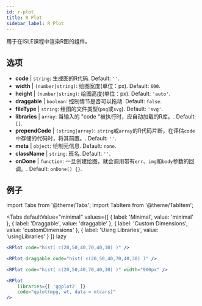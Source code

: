 ```yaml
---
id: r-plot
title: R Plot
sidebar_label: R Plot
---
```


用于在ISLE课程中渲染R图的组件。

## 选项

* __code__ | `string`: 生成图的R代码. Default: `''`.
* __width__ | `(number|string)`: 绘图宽度(单位：px). Default: `600`.
* __height__ | `(number|string)`: 绘图高度(单位：px). Default: `'auto'`.
* __draggable__ | `boolean`: 控制情节是否可以拖动. Default: `false`.
* __fileType__ | `string`: 绘图的文件类型(`png`或`svg`). Default: `'svg'`.
* __libraries__ | `array`: 当输入的 "code "被执行时，应自动加载的R库。. Default: `[]`.
* __prependCode__ | `(string|array)`: `string`或`array`的R代码片断，在评估`code`中存储的代码时，将其前置。. Default: `''`.
* __meta__ | `object`: 绘制元信息. Default: `none`.
* __className__ | `string`: 班名. Default: `''`.
* __onDone__ | `function`: 一旦创建绘图，就会调用带有`err`、`img`和`body`参数的回调。. Default: `onDone() {}`.


## 例子

import Tabs from '@theme/Tabs';
import TabItem from '@theme/TabItem';

<Tabs
    defaultValue="minimal"
    values={[
        { label: 'Minimal', value: 'minimal' },
        { label: 'Draggable', value: 'draggable' },
        { label: 'Custom Dimensions', value: 'customDimensions' },
        { label: 'Using Libraries', value: 'usingLibraries' }
    ]}
    lazy
>

<TabItem value="minimal" >

```jsx live
<RPlot code="hist( c(20,50,40,70,40,30) )" />
```

</TabItem>

<TabItem value="draggable" >

```jsx live
<RPlot draggable code="hist( c(20,50,40,70,40,30) )" />
```

</TabItem>

<TabItem value="customDimensions" >

```jsx live
<RPlot code="hist( c(20,50,40,70,40,30) )" width="900px" />
```

</TabItem>

<TabItem value="usingLibraries" >

```jsx live
<RPlot 
    libraries={[ 'ggplot2' ]}
    code="qplot(mpg, wt, data = mtcars)" 
/>
```

</TabItem>

</Tabs>
